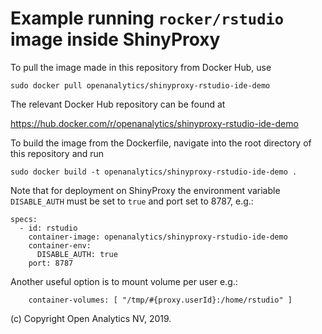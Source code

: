 # Example running `rocker/rstudio` image inside ShinyProxy 

To pull the image made in this repository from Docker Hub, use

```
sudo docker pull openanalytics/shinyproxy-rstudio-ide-demo
```

The relevant Docker Hub repository can be found at

https://hub.docker.com/r/openanalytics/shinyproxy-rstudio-ide-demo

To build the image from the Dockerfile, navigate into the root directory of this repository and run

```
sudo docker build -t openanalytics/shinyproxy-rstudio-ide-demo .
```

Note that for deployment on ShinyProxy the environment variable `DISABLE_AUTH` must be set to `true` and port set to 8787, e.g.:

```
specs:
  - id: rstudio
    container-image: openanalytics/shinyproxy-rstudio-ide-demo
    container-env:
      DISABLE_AUTH: true
    port: 8787
```

Another useful option is to mount volume per user e.g.:
```
    container-volumes: [ "/tmp/#{proxy.userId}:/home/rstudio" ]
```

(c) Copyright Open Analytics NV, 2019.